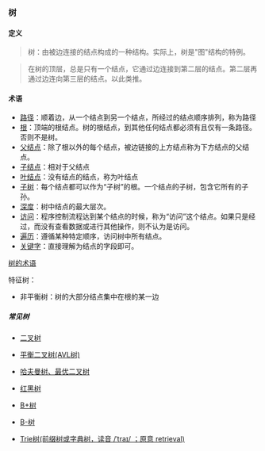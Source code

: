 ### 树

#### 定义
>树：由被边连接的结点构成的一种结构。实际上，树是"图"结构的特例。

>在树的顶层，总是只有一个结点，它通过边连接到第二层的结点。第二层再通过边连向第三层的结点。以此类推。

#### 术语
* [路径]()：顺着边，从一个结点到另一个结点，所经过的结点顺序排列，称为路径
* [根]()：顶端的根结点。树的根结点，到其他任何结点都必须有且仅有一条路径。否则不是树。
* [父结点]()：除了根以外的每个结点，被边链接的上方结点称为下方结点的父结点。
* [子结点]()：相对于父结点
* [叶结点]()：没有结点的结点，称为叶结点
* [子树]()：每个结点都可以作为“子树”的根。一个结点的子树，包含它所有的子孙。
* [深度]()：树中结点的最大层次。
* [访问]()：程序控制流程达到某个结点的时候，称为“访问”这个结点。如果只是经过，而没有查看数据或进行其他操作，则不认为是访问。
* [遍历]()：遵循某种特定顺序，访问树中所有结点。
* [关键字]()：直接理解为结点的字段即可。

[树的术语](img/Terms.png)

特征树：
* 非平衡树：树的大部分结点集中在根的某一边

##### 常见树

* [二叉树](binary/BinaryTree.md)
* [平衡二叉树(AVL树)](binary/AVLTree.md)
* [哈夫曼树、最优二叉树](binary/HuffmanTree.md)
* [红黑树]()

* [B+树]()
* [B-树]()
* [Trie树(前缀树或字典树，读音 /ˈtraɪ/ ；原意 retrieval)]()